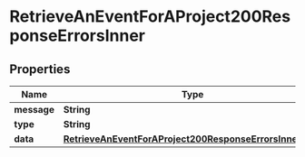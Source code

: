 

# RetrieveAnEventForAProject200ResponseErrorsInner


## Properties

| Name | Type | Description | Notes |
|------------ | ------------- | ------------- | -------------|
|**message** | **String** |  |  [optional] |
|**type** | **String** |  |  [optional] |
|**data** | [**RetrieveAnEventForAProject200ResponseErrorsInnerData**](RetrieveAnEventForAProject200ResponseErrorsInnerData.md) |  |  [optional] |



